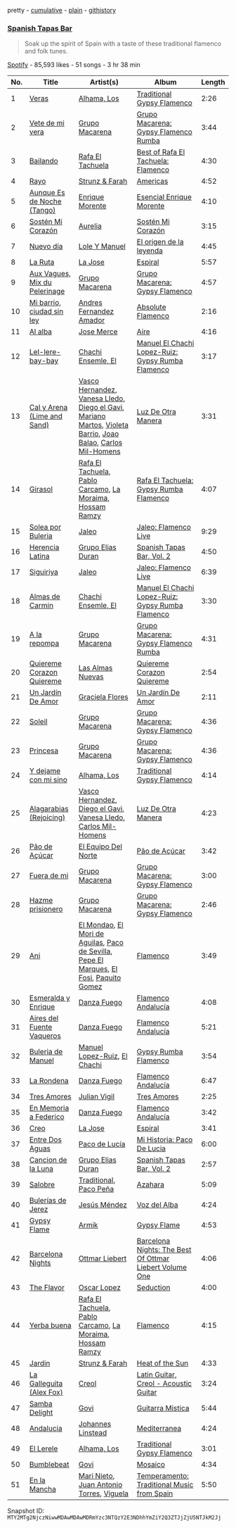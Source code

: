 pretty - [cumulative](/playlists/cumulative/37i9dQZF1DX5Vpt0fhumU1.md) - [plain](/playlists/plain/37i9dQZF1DX5Vpt0fhumU1) - [githistory](https://github.githistory.xyz/mackorone/spotify-playlist-archive/blob/main/playlists/plain/37i9dQZF1DX5Vpt0fhumU1)

### [Spanish Tapas Bar](https://open.spotify.com/playlist/37i9dQZF1DX5Vpt0fhumU1)

> Soak up the spirit of Spain with a taste of these traditional flamenco and folk tunes.

[Spotify](https://open.spotify.com/user/spotify) - 85,593 likes - 51 songs - 3 hr 38 min

| No. | Title | Artist(s) | Album | Length |
|---|---|---|---|---|
| 1 | [Veras](https://open.spotify.com/track/2INMbTvlLhGs1b1O3EYhiS) | [Alhama, Los](https://open.spotify.com/artist/6Gg623dfCM6CrYGBt0twPX) | [Traditional Gypsy Flamenco](https://open.spotify.com/album/40NaiYoHAvxeLv0hj5BViC) | 2:26 |
| 2 | [Vete de mi vera](https://open.spotify.com/track/14WUytY9xks121FAmVkwxo) | [Grupo Macarena](https://open.spotify.com/artist/3g1lP3W3lirtFzWyaBfS4f) | [Grupo Macarena: Gypsy Flamenco Rumba](https://open.spotify.com/album/6Pth02lvYNd5mEAISGGb9r) | 3:44 |
| 3 | [Bailando](https://open.spotify.com/track/6mRdsz7INXEZjFiPdXBbCp) | [Rafa El Tachuela](https://open.spotify.com/artist/1VPNobfvjhHDuXbyJyynTk) | [Best of Rafa El Tachuela: Flamenco](https://open.spotify.com/album/1ReQcQyYGGMCGmGglpcq0L) | 4:30 |
| 4 | [Rayo](https://open.spotify.com/track/5FpJy5woYptiLlLY4M8b4t) | [Strunz & Farah](https://open.spotify.com/artist/2Vr1fub6eNIztdUNeFPvJj) | [Americas](https://open.spotify.com/album/4N1aKzXuJLHXBW6Hp5ZxSw) | 4:52 |
| 5 | [Aunque Es de Noche \(Tango\)](https://open.spotify.com/track/2Ixtw9MGKVBxaa6aRb43H0) | [Enrique Morente](https://open.spotify.com/artist/4rJk8GmrNf1g07EsuoZSzJ) | [Esencial Enrique Morente](https://open.spotify.com/album/429mOLPu8Sl3E4Pw5wOPuc) | 4:10 |
| 6 | [Sostén Mi Corazón](https://open.spotify.com/track/2VL18BYruMoFmrX2FOH0Kh) | [Aurelia](https://open.spotify.com/artist/6tnJc05Vcp2PyNBCgkcAiA) | [Sostén Mi Corazón](https://open.spotify.com/album/59HfyTWuPadCXE8Nd7q3ij) | 3:15 |
| 7 | [Nuevo día](https://open.spotify.com/track/4bFaDjWTSbudJdO9J0fp71) | [Lole Y Manuel](https://open.spotify.com/artist/698bm15EgCHVHJovNestUx) | [El origen de la leyenda](https://open.spotify.com/album/5puBCIL3oMbkrYmsdL0vPT) | 4:45 |
| 8 | [La Ruta](https://open.spotify.com/track/1rvyOxnUuxI8jfYoRpZ4FG) | [La Jose](https://open.spotify.com/artist/55o2GKmozOaWhYDBaFBPC2) | [Espiral](https://open.spotify.com/album/0ChzWpUTTbq6PRut9pQdSI) | 5:57 |
| 9 | [Aux Vagues, Mix du Pelerinage](https://open.spotify.com/track/3Y1Mt1wDksUZXGTaY0jHGO) | [Grupo Macarena](https://open.spotify.com/artist/3g1lP3W3lirtFzWyaBfS4f) | [Grupo Macarena: Gypsy Flamenco](https://open.spotify.com/album/6VmYzpmaaEJe66Sy9ZK4qO) | 4:57 |
| 10 | [Mi barrio, ciudad sin ley](https://open.spotify.com/track/5kQyFHsAwgWrKGKv7dkWzj) | [Andres Fernandez Amador](https://open.spotify.com/artist/51I56WKQXjYbL6DApt07qO) | [Absolute Flamenco](https://open.spotify.com/album/64ydWqsSid08IPBocvpOvp) | 2:16 |
| 11 | [Al alba](https://open.spotify.com/track/2g1oUOP1r8DpzXvd1PMafY) | [Jose Merce](https://open.spotify.com/artist/7p5J8SfKU9Rulp7tcA53G8) | [Aire](https://open.spotify.com/album/7F7AQLPetH2wvAUtJAP5Xk) | 4:16 |
| 12 | [Lel\-lere\-bay\-bay](https://open.spotify.com/track/38hZfOZ0EWf33WLwcTh9tH) | [Chachi Ensemle, El](https://open.spotify.com/artist/0TEof0oj8lFZMZv3wAvAZE) | [Manuel El Chachi Lopez\-Ruiz: Gypsy Rumba Flamenco](https://open.spotify.com/album/24dVmdybMczU8CmAmCDJ8E) | 3:17 |
| 13 | [Cal y Arena \(Lime and Sand\)](https://open.spotify.com/track/0ztlNAjWEX2n6EwU47nAWQ) | [Vasco Hernandez](https://open.spotify.com/artist/5qHWYMAzg5sEONXNtiqzAM), [Vanesa Lledo](https://open.spotify.com/artist/6db18gdaJ3buJIpjmAxaLP), [Diego el Gavi](https://open.spotify.com/artist/2FuC6pBl9eslfd4a8udMO9), [Mariano Martos](https://open.spotify.com/artist/4IJDMdZIPM7TrCRqG1mbxM), [Violeta Barrio](https://open.spotify.com/artist/312QqHYy6WuciQQCuWsguB), [Joao Balao](https://open.spotify.com/artist/2KZpjZrljn55KF40jzoqMr), [Carlos Mil\-Homens](https://open.spotify.com/artist/2H2PjehaUM4tOJY7BwTv0T) | [Luz De Otra Manera](https://open.spotify.com/album/6TVAcRyDCNLiE8Twv9JHq3) | 3:31 |
| 14 | [Girasol](https://open.spotify.com/track/0Movfm8qJpJcmQrt3ZrQKH) | [Rafa El Tachuela](https://open.spotify.com/artist/1VPNobfvjhHDuXbyJyynTk), [Pablo Carcamo](https://open.spotify.com/artist/6Nxv0zr9DVeusjZpewzriS), [La Moraima](https://open.spotify.com/artist/4DyCHXN1RPYrHRAYDyce0z), [Hossam Ramzy](https://open.spotify.com/artist/1f52NJ98E9Pz2hJQ8oe4sD) | [Rafa El Tachuela: Gypsy Rumba Flamenco](https://open.spotify.com/album/3MOuR4Uu3xqbvWbktOGODk) | 4:07 |
| 15 | [Solea por Buleria](https://open.spotify.com/track/2dF6NArfoU0loSNs3VtRpa) | [Jaleo](https://open.spotify.com/artist/5Q48J2yjDOKzNIdmY0oExU) | [Jaleo: Flamenco Live](https://open.spotify.com/album/1UwLILJa8ApmLI5EAhy28w) | 9:29 |
| 16 | [Herencia Latina](https://open.spotify.com/track/6JHbrhPppO84ab8K7cHPA1) | [Grupo Elias Duran](https://open.spotify.com/artist/34MmLK8qhpf5Q0BfxXs7UR) | [Spanish Tapas Bar, Vol\. 2](https://open.spotify.com/album/67rNWYVgI01pHZ80vFfVFs) | 4:50 |
| 17 | [Siguiriya](https://open.spotify.com/track/4uN1QNG2bs8PlSW1nYP2B6) | [Jaleo](https://open.spotify.com/artist/5Q48J2yjDOKzNIdmY0oExU) | [Jaleo: Flamenco Live](https://open.spotify.com/album/1UwLILJa8ApmLI5EAhy28w) | 6:39 |
| 18 | [Almas de Carmin](https://open.spotify.com/track/2C5dxcLw9FbI60cL3VcaRz) | [Chachi Ensemle, El](https://open.spotify.com/artist/0TEof0oj8lFZMZv3wAvAZE) | [Manuel El Chachi Lopez\-Ruiz: Gypsy Rumba Flamenco](https://open.spotify.com/album/24dVmdybMczU8CmAmCDJ8E) | 3:30 |
| 19 | [A la repompa](https://open.spotify.com/track/1qTlInfzSjgaGbFo1q6jhT) | [Grupo Macarena](https://open.spotify.com/artist/3g1lP3W3lirtFzWyaBfS4f) | [Grupo Macarena: Gypsy Flamenco Rumba](https://open.spotify.com/album/6Pth02lvYNd5mEAISGGb9r) | 4:31 |
| 20 | [Quiereme Corazon Quiereme](https://open.spotify.com/track/0K38jgUjNNXz6AEgQneS6M) | [Las Almas Nuevas](https://open.spotify.com/artist/5LSP2iBRUfSpFUY7xOislt) | [Quiereme Corazon Quiereme](https://open.spotify.com/album/7z9wIysqZqoUNFso68D3zK) | 2:54 |
| 21 | [Un Jardín De Amor](https://open.spotify.com/track/0tB9K5yKFC9vJPsZsZB17l) | [Graciela Flores](https://open.spotify.com/artist/1XcbatNvZ4Dv7PgPELmQWJ) | [Un Jardín De Amor](https://open.spotify.com/album/3nJ6jn0yfUEl1ic8qnGqiK) | 2:11 |
| 22 | [Soleil](https://open.spotify.com/track/0k4Y2TqLUPNJ8euMibKQ4z) | [Grupo Macarena](https://open.spotify.com/artist/3g1lP3W3lirtFzWyaBfS4f) | [Grupo Macarena: Gypsy Flamenco](https://open.spotify.com/album/6VmYzpmaaEJe66Sy9ZK4qO) | 4:36 |
| 23 | [Princesa](https://open.spotify.com/track/5n7F3uCgTypj8anKwxQB5l) | [Grupo Macarena](https://open.spotify.com/artist/3g1lP3W3lirtFzWyaBfS4f) | [Grupo Macarena: Gypsy Flamenco](https://open.spotify.com/album/6VmYzpmaaEJe66Sy9ZK4qO) | 4:36 |
| 24 | [Y dejame con mi sino](https://open.spotify.com/track/1TpfaYxONeYxEzpm2pIolj) | [Alhama, Los](https://open.spotify.com/artist/6Gg623dfCM6CrYGBt0twPX) | [Traditional Gypsy Flamenco](https://open.spotify.com/album/40NaiYoHAvxeLv0hj5BViC) | 4:14 |
| 25 | [Alagarabias \(Rejoicing\)](https://open.spotify.com/track/1yZrDWBbUIoT4Ik0nGyqKI) | [Vasco Hernandez](https://open.spotify.com/artist/5qHWYMAzg5sEONXNtiqzAM), [Diego el Gavi](https://open.spotify.com/artist/2FuC6pBl9eslfd4a8udMO9), [Vanesa Lledo](https://open.spotify.com/artist/6db18gdaJ3buJIpjmAxaLP), [Carlos Mil\-Homens](https://open.spotify.com/artist/2H2PjehaUM4tOJY7BwTv0T) | [Luz De Otra Manera](https://open.spotify.com/album/6TVAcRyDCNLiE8Twv9JHq3) | 4:23 |
| 26 | [Pão de Açúcar](https://open.spotify.com/track/07ZdqvJ37JIGrbybE2iVPZ) | [El Equipo Del Norte](https://open.spotify.com/artist/3NlkrQ9iKKw6VZlWr0lk0U) | [Pão de Açúcar](https://open.spotify.com/album/5qz7sVtLSdqQatSiYUpJWM) | 3:42 |
| 27 | [Fuera de mi](https://open.spotify.com/track/7tbYo2WPobHpu1KF4JOnyf) | [Grupo Macarena](https://open.spotify.com/artist/3g1lP3W3lirtFzWyaBfS4f) | [Grupo Macarena: Gypsy Flamenco](https://open.spotify.com/album/6VmYzpmaaEJe66Sy9ZK4qO) | 3:00 |
| 28 | [Hazme prisionero](https://open.spotify.com/track/3rj1n9yIPievM2BnHm2JIB) | [Grupo Macarena](https://open.spotify.com/artist/3g1lP3W3lirtFzWyaBfS4f) | [Grupo Macarena: Gypsy Flamenco](https://open.spotify.com/album/6VmYzpmaaEJe66Sy9ZK4qO) | 2:46 |
| 29 | [Ani](https://open.spotify.com/track/1IhBf3dcL0kRyxQbISW7Jv) | [El Mondao](https://open.spotify.com/artist/6ZWL87UA30dQLCwP9pcJp6), [El Mori de Aguilas](https://open.spotify.com/artist/1uBEhNHvzx8B4cm8ihJKz4), [Paco de Sevilla](https://open.spotify.com/artist/72Ik41iwiim8HUTilM6FSL), [Pepe El Marques](https://open.spotify.com/artist/4mF5KYqhyuBKTZHvnOeGI6), [El Fosi](https://open.spotify.com/artist/0ALDT54x6p28C0xobYE1uZ), [Paquito Gomez](https://open.spotify.com/artist/6msMiaHArZdAQeurrwjKvU) | [Flamenco](https://open.spotify.com/album/0PfYBxRtVurOuMWebBmgw9) | 3:49 |
| 30 | [Esmeralda y Enrique](https://open.spotify.com/track/3ECQbH2Pj8fPCefI60bUPK) | [Danza Fuego](https://open.spotify.com/artist/48bWbzfBH3pdeDark30gJ4) | [Flamenco Andalucía](https://open.spotify.com/album/2eJahO4Ks4kkchZpUPBL8D) | 4:08 |
| 31 | [Aires del Fuente Vaqueros](https://open.spotify.com/track/6s2aEvw1FCfxwHaUAJuRPe) | [Danza Fuego](https://open.spotify.com/artist/48bWbzfBH3pdeDark30gJ4) | [Flamenco Andalucía](https://open.spotify.com/album/2eJahO4Ks4kkchZpUPBL8D) | 5:21 |
| 32 | [Buleria de Manuel](https://open.spotify.com/track/3LVBA3pqKNcNFyWOVjQOlI) | [Manuel Lopez\-Ruiz](https://open.spotify.com/artist/6xhZFDNkudQnLXBSMI4AUo), [El Chachi](https://open.spotify.com/artist/4n875W84fNuDHcf9uD9D2R) | [Gypsy Rumba Flamenco](https://open.spotify.com/album/4SKgLW5QhafMeJocwxAleS) | 3:54 |
| 33 | [La Rondena](https://open.spotify.com/track/5nLAMwCOLkoXAjq0y4lfVK) | [Danza Fuego](https://open.spotify.com/artist/48bWbzfBH3pdeDark30gJ4) | [Flamenco Andalucía](https://open.spotify.com/album/2eJahO4Ks4kkchZpUPBL8D) | 6:47 |
| 34 | [Tres Amores](https://open.spotify.com/track/7DpDb8R3OxTr3FaiKwhYKB) | [Julian Vigil](https://open.spotify.com/artist/37iIAObpTKbDOZ9BjSrmMv) | [Tres Amores](https://open.spotify.com/album/01HM86e0bYj6oqXdCJ03AN) | 2:25 |
| 35 | [En Memoria a Federico](https://open.spotify.com/track/5flkDyefFtVmYqYhidHsOq) | [Danza Fuego](https://open.spotify.com/artist/48bWbzfBH3pdeDark30gJ4) | [Flamenco Andalucía](https://open.spotify.com/album/2eJahO4Ks4kkchZpUPBL8D) | 3:42 |
| 36 | [Creo](https://open.spotify.com/track/3xLI0IZFsFPa2M18rOIPSV) | [La Jose](https://open.spotify.com/artist/55o2GKmozOaWhYDBaFBPC2) | [Espiral](https://open.spotify.com/album/0ChzWpUTTbq6PRut9pQdSI) | 3:41 |
| 37 | [Entre Dos Aguas](https://open.spotify.com/track/5hVqZ5hnvQGT4LOpUVuJUa) | [Paco de Lucía](https://open.spotify.com/artist/3h8OjAdgYXVRoMZ8jFd6Uw) | [Mi Historia: Paco De Lucia](https://open.spotify.com/album/4psU1Z4bLtTOwZjmmL6lid) | 6:00 |
| 38 | [Cancion de la Luna](https://open.spotify.com/track/22jn5snbSZJsEamjIogEEH) | [Grupo Elias Duran](https://open.spotify.com/artist/34MmLK8qhpf5Q0BfxXs7UR) | [Spanish Tapas Bar, Vol\. 2](https://open.spotify.com/album/67rNWYVgI01pHZ80vFfVFs) | 2:57 |
| 39 | [Salobre](https://open.spotify.com/track/3LEPJoznozSSiHQXSn8UAT) | [Traditional](https://open.spotify.com/artist/1U5zgr455OGyIkLNXvDdrf), [Paco Peña](https://open.spotify.com/artist/4OYPdvtRCWaLVmUrm1eiTa) | [Azahara](https://open.spotify.com/album/7woAczJxgzS1fiARwlCp96) | 5:09 |
| 40 | [Bulerías de Jerez](https://open.spotify.com/track/6WuYlzvZsSSeldas0MgH56) | [Jesús Méndez](https://open.spotify.com/artist/6LMLp1gpyFAI4Sc6NkgPqB) | [Voz del Alba](https://open.spotify.com/album/3JGbQd6AttYZuvkl1GdGxt) | 4:24 |
| 41 | [Gypsy Flame](https://open.spotify.com/track/1VQwO0EPtJViDEsqLpsnV1) | [Armik](https://open.spotify.com/artist/2Z8XcWdgy5dSaiQR3d7tHK) | [Gypsy Flame](https://open.spotify.com/album/1o7kL55w6IvIGz4mfWJjfu) | 4:53 |
| 42 | [Barcelona Nights](https://open.spotify.com/track/2rJY1HlLcOXsQYMPUnhQxa) | [Ottmar Liebert](https://open.spotify.com/artist/1AhYnfs5mzb3ennyLFXlYD) | [Barcelona Nights: The Best Of Ottmar Liebert Volume One](https://open.spotify.com/album/0o91xvgRJz0ZLb5cCPzFo8) | 4:06 |
| 43 | [The Flavor](https://open.spotify.com/track/3oxqugZiGg6uIzY4beGaCx) | [Oscar Lopez](https://open.spotify.com/artist/3ELktghnE5zeabnHdNycyh) | [Seduction](https://open.spotify.com/album/7n9XvIP2pVI53sbdEvbaTX) | 4:00 |
| 44 | [Yerba buena](https://open.spotify.com/track/2ytD1he4cklb86ZbY6Bnra) | [Rafa El Tachuela](https://open.spotify.com/artist/1VPNobfvjhHDuXbyJyynTk), [Pablo Carcamo](https://open.spotify.com/artist/6Nxv0zr9DVeusjZpewzriS), [La Moraima](https://open.spotify.com/artist/4DyCHXN1RPYrHRAYDyce0z), [Hossam Ramzy](https://open.spotify.com/artist/1f52NJ98E9Pz2hJQ8oe4sD) | [Flamenco](https://open.spotify.com/album/1dWXg3wCJRWfpG5D4Z44m0) | 4:15 |
| 45 | [Jardin](https://open.spotify.com/track/1tlV5fKrV7aojTanUs3ahZ) | [Strunz & Farah](https://open.spotify.com/artist/2Vr1fub6eNIztdUNeFPvJj) | [Heat of the Sun](https://open.spotify.com/album/3VfS4TjmlMevQ2GNPSjS6k) | 4:33 |
| 46 | [La Galleguita \(Alex Fox\)](https://open.spotify.com/track/5xA18rxmeheOcwI6Df6lBG) | [Creol](https://open.spotify.com/artist/4qAhA0go0zXBxDIfo7mWT3) | [Latin Guitar, Creol \- Acoustic Guitar](https://open.spotify.com/album/3mHceGmx6av5rNkzFwhfu6) | 3:24 |
| 47 | [Samba Delight](https://open.spotify.com/track/2SbLBxUtlSzz8nIYFQstwq) | [Govi](https://open.spotify.com/artist/72RlKNzcCZkmb20K5dDwOB) | [Guitarra Mistica](https://open.spotify.com/album/45KOqLRGUYnnA9l59l0eaU) | 5:44 |
| 48 | [Andalucia](https://open.spotify.com/track/6ExQLKsX71y57iO7iA8Ggd) | [Johannes Linstead](https://open.spotify.com/artist/3bO8GsqYe5H4xTkcP5ZUZm) | [Mediterranea](https://open.spotify.com/album/6sxRxfaqxOLUq6YffLmoak) | 4:24 |
| 49 | [El Lerele](https://open.spotify.com/track/2o0lsWNI9sc0VGMPKarlsq) | [Alhama, Los](https://open.spotify.com/artist/6Gg623dfCM6CrYGBt0twPX) | [Traditional Gypsy Flamenco](https://open.spotify.com/album/40NaiYoHAvxeLv0hj5BViC) | 3:01 |
| 50 | [Bumblebeat](https://open.spotify.com/track/0aiqrNJkcz1xDGUD8HLrRz) | [Govi](https://open.spotify.com/artist/72RlKNzcCZkmb20K5dDwOB) | [Mosaico](https://open.spotify.com/album/6PAB5rJADQ7HFjp0fzKjba) | 4:34 |
| 51 | [En la Mancha](https://open.spotify.com/track/6qixM3ocxbC7JzrDg2YwrD) | [Mari Nieto](https://open.spotify.com/artist/1kpBaXhyD5w2NMYoklvChj), [Juan Antonio Torres](https://open.spotify.com/artist/1JXR84Lo1dOJcc8re1H5lw), [Viguela](https://open.spotify.com/artist/2MPy4JFvIlApj1PbxNTHBF) | [Temperamento: Traditional Music from Spain](https://open.spotify.com/album/7hlw3I2DL1JV4uw99h5BtC) | 5:50 |

Snapshot ID: `MTY2MTg2NjczNiwwMDAwMDAwMDRmYzc3NTQzY2E3NDhhYmZiY2Q3ZTJjZjU5NTJkM2Jj`
